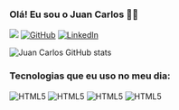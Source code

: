 ### Olá! Eu sou o Juan Carlos 👨‍💻 

[![](https://img.shields.io/badge/Gmail-D14836?style=for-the-badge&logo=gmail&logoColor=white)](https://mail.google.com/mail/u/3/#inbox?compose=GTvVlcSGMhmJlzkPXldBWrfxVJsZNlLNQRtsDhtrDtMKwVBQTRttcpTKSxtnsbGKBMSxjZRmmfXGh)
[![GitHub](https://img.shields.io/badge/GitHub-100000?style=for-the-badge&logo=github&logoColor=white)](https://github.com/JuanCostaDev)
[![LinkedIn](https://img.shields.io/badge/LinkedIn-0077B5?style=for-the-badge&logo=linkedin&logoColor=white)](https://www.linkedin.com/in/juancostati/)

![Juan Carlos GitHub stats](https://github-readme-stats.vercel.app/api?username=JuanCostaDev&show_icons=true&theme=dracula)

### Tecnologias que eu uso no meu dia:

<div style="display: inline_block"></"br>
    <img align="center" alt="HTML5" src="https://img.shields.io/badge/HTML5-E34F26?style=for-the-badge&logo=html5&logoColor=white"/>
    <img align="center" alt="HTML5" src="https://img.shields.io/badge/CSS3-1572B6?style=for-the-badge&logo=css3&logoColor=white"/>
    <img align="center" alt="HTML5" src="https://img.shields.io/badge/React-20232A?style=for-the-badge&logo=react&logoColor=61DAFB"/>
    <img align="center" alt="HTML5" src="https://img.shields.io/badge/JavaScript-323330?style=for-the-badge&logo=javascript&logoColor=F7DF1E"/>


</div>

